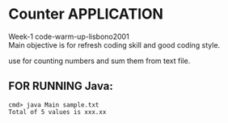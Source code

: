 # Counter APPLICATION

Week-1 code-warm-up-lisbono2001 <br />
Main objective is for refresh coding skill and good coding style.

use for counting numbers and sum them from text file.

## FOR RUNNING Java:
```
cmd> java Main sample.txt
Total of 5 values is xxx.xx
```
